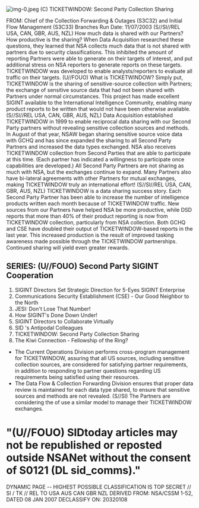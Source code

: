 ![img-0.jpeg](img-0.jpeg)
(C) TICKETWINDOW: Second Party Collection Sharing

FROM:
Chief of the Collection Forwarding \& Outages (S3C32) and Initial Flow Management (S3C33) Branches
Run Date: 11/07/2003
(S//SI//REL USA, CAN, GBR, AUS, NZL) How much data is shared with our Partners? How productive is the sharing? When Data Acquisition researched these questions, they learned that NSA collects much data that is not shared with partners due to security classifications. This inhibited the amount of reporting Partners were able to generate on their targets of interest, and put additional stress on NSA reporters to generate reports on these targets. TICKETWINDOW was developed to enable analysts/reporters to evaluate all traffic on their targets.
(U//FOUO) What is TICKETWINDOW? Simply put, TICKETWINDOW is the sharing of sensitive-source collection with Partners; the exchange of sensitive source data that had not been shared with Partners under normal circumstances. This project has made excellent SIGINT available to the International Intelligence Community, enabling many product reports to be written that would not have been otherwise available.
(S//SI//REL USA, CAN, GBR, AUS, NZL) Data Acquisition established TICKETWINDOW in 1999 to enable reciprocal data sharing with our Second Party partners without revealing sensitive collection sources and methods. In August of that year, NSAW began sharing sensitive source voice data with GCHQ and has since expanded the sharing to all Second Party Partners and increased the data types exchanged. NSA also receives TICKETWINDOW collection from Second Parties that are able to participate at this time. (Each partner has indicated a willingness to participate once capabilities are developed.) All Second Party Partners are not sharing as much with NSA, but the exchanges continue to expand. Many Partners also have bi-lateral agreements with other Partners for mutual exchanges, making TICKETWINDOW truly an international effort!
(S//SI//REL USA, CAN, GBR, AUS, NZL) TICKETWINDOW is a data sharing success story. Each Second Party Partner has been able to increase the number of intelligence products written each month because of TICKETWINDOW traffic. New sources from our Partners have helped NSA be more productive, while DSD reports that more than $40 \%$ of their product reporting is now from TICKETWINDOW collection, particularly from NSA collection. Both GCHQ and CSE have doubled their output of TICKETWINDOW-based reports in the last year. This increased production is the result of improved tasking awareness made possible through the TICKETWINDOW partnerships. Continued sharing will yield even greater rewards.

## SERIES: (U//FOUO) Second Party SIGINT Cooperation

1. SIGINT Directors Set Strategic Direction for 5-Eyes SIGINT Enterprise
2. Communications Security Establishment (CSE) - Our Good Neighbor to the North
3. JESI: Don't Lose That Number!
4. How SIGINT's Done Down Under!
5. SIGINT Directors to Collaborate Virtually
6. SID 's Antipodal Colleagues
7. TICKETWINDOW: Second Party Collection Sharing
8. The Kiwi Connection - Fellowship of the Ring?
- The Current Operations Division performs cross-program management for TICKETWINDOW, assuring that all US sources, including sensitive collection sources, are considered for satisfying partner requirements, in addition to responding to partner questions regarding US requirements being satisfied using their resources.
- The Data Flow \& Collection Forwarding Division ensures that proper data review is maintained for each data type shared, to ensure that sensitive sources and methods are not revealed.
(S//SI) The Partners are considering the of use a similar model to manage their TICKETWINDOW exchanges.


# "(U//FOUO) SIDtoday articles may not be republished or reposted outside NSANet without the consent of S0121 (DL sid_comms)." 

DYNAMIC PAGE -- HIGHEST POSSIBLE CLASSIFICATION IS TOP SECRET // SI / TK // REL TO USA AUS CAN GBR NZL DERIVED FROM: NSA/CSSM 1-52, DATED 08 JAN 2007 DECLASSIFY ON: 20320108
